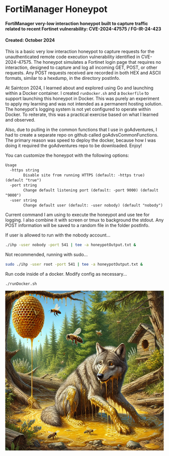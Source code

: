 # FortiManager Honeypot 

#### FortiManager very-low interaction honeypot built to capture traffic related to recent Fortinet vulnerability: CVE-2024-47575 / FG-IR-24-423

#### Created: October 2024

This is a basic very low interaction honeypot to capture requests for the unauthenticated remote code execution vulnerability identified in CVE-2024-47575. The honeypot simulates a Fortinet login page that requires no interaction, designed to capture and log all incoming GET, POST, or other requests. Any POST requests received are recorded in both HEX and ASCII formats, similar to a hexdump, in the directory postInfo.

At Saintcon 2024, I learned about and explored using Go and launching within a Docker container. I created `runDocker.sh` and a `Dockerfile` to support launching this honeypot in Docker. This was purely an experiment to apply my learning and was not intended as a permanent hosting solution. The honeypot's logging system is not yet configured to operate within Docker. To reiterate, this was a practical exercise based on what I learned and observed. 

Also, due to pulling in the common functions that I use in goAdventures, I had to create a separate repo on github called goAdvsCommonFunctions.  The primary reason was speed to deploy the docker, because how I was doing it required the goAdventures repo to be downloaded.  Enjoy!

You can customize the honeypot with the following options:

```text
Usage 
  -https string
        Disable site from running HTTPS (default: -https true) (default "true")
  -port string
        Change default listening port (default: -port 9000) (default "9000")
  -user string
        Change default user (default: -user nobody) (default "nobody")
```

Current command I am using to execute the honeypot and use tee for logging.  I also combine it with screen or tmux to background the stdout.  Any POST information will be saved to a random file in the folder postInfo.

If user is allowed to run with the nobody account...
```bash
./ihp -user nobody -port 541 | tee -a honeypotOutput.txt &
```

Not recommended, running with sudo...
```bash
sudo ./ihp -user root -port 541 | tee -a honeypotOutput.txt &
```

Run code inside of a docker. Modify config as necessary...
```bash
./runDocker.sh
```



![Wolf Stuck in Honey](/projects/honeypots/fortimanagerHP/wolfStuckHoney.png)